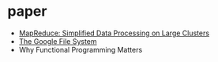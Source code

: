 # paper

* [MapReduce: Simplified Data Processing on Large Clusters](https://github.com/hughluo/paper/blob/master/distributed_computation/MapReduce:%20Simplified%20Data%20Processing%20on%20Large%20Clusters.md)
* [The Google File System](https://github.com/hughluo/paper/blob/master/distributed_file_systems/The_Google_File_System.md)
* Why Functional Programming Matters

